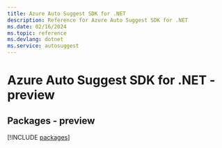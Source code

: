 ```yaml
---
title: Azure Auto Suggest SDK for .NET
description: Reference for Azure Auto Suggest SDK for .NET
ms.date: 02/16/2024
ms.topic: reference
ms.devlang: dotnet
ms.service: autosuggest
---
```

# Azure Auto Suggest SDK for .NET - preview
## Packages - preview
[!INCLUDE [packages](auto-suggest-index.md)]